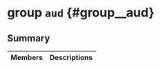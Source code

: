 # group `aud` {#group__aud}

## Summary

 Members                        | Descriptions                                
--------------------------------|---------------------------------------------

